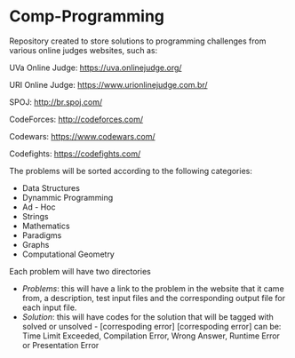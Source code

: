 # Comp-Programming

Repository created to store solutions to programming challenges from various online judges websites, such as:

UVa Online Judge: https://uva.onlinejudge.org/

URI Online Judge: https://www.urionlinejudge.com.br/

SPOJ: http://br.spoj.com/

CodeForces: http://codeforces.com/

Codewars: https://www.codewars.com/

Codefights: https://codefights.com/

The problems will be sorted according to the following categories:
 - Data Structures
 - Dynammic Programming
 - Ad - Hoc
 - Strings
 - Mathematics
 - Paradigms
 - Graphs
 - Computational Geometry
 
 Each problem will have two directories
  - *Problems*:
    this will have a link to the problem in the website that it came from, a description, test input files and the corresponding output file for each input file.
  - *Solution*: 
    this will have codes for the solution that will be tagged with solved or unsolved - [correspoding error]
    [correspoding error] can be: Time Limit Exceeded, Compilation Error, Wrong Answer, Runtime Error or Presentation Error
